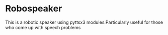 # Robospeaker
This is a robotic speaker using pyttsx3 modules.Particularly useful for those who come up with speech problems
